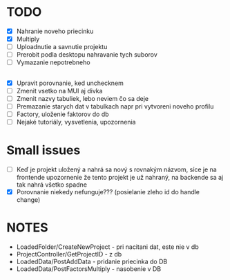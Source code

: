 # TODO

- [x] Nahranie noveho priecinku
- [x] Multiply
- [ ] Uploadnutie a savnutie projektu
- [ ] Prerobit podla desktopu nahravanie tych suborov
- [ ] Vymazanie nepotrebneho

##

- [x] Upravit porovnanie, ked unchecknem
- [ ] Zmenit vsetko na MUI aj divka
- [ ] Zmenit nazvy tabuliek, lebo neviem čo sa deje
- [ ] Premazanie starych dat v tabulkach napr pri vytvoreni noveho profilu
- [ ] Factory, uloženie faktorov do db
- [ ] Nejaké tutoriály, vysvetlenia, upozornenia

# Small issues

- [ ] Keď je projekt uložený a nahrá sa nový s rovnakým názvom, síce je na frontende upozornenie že tento projekt je už nahraný, na backende sa aj tak nahrá všetko spadne
- [x] Porovnanie niekedy nefunguje??? (posielanie zleho id do handle change)

# NOTES

- LoadedFolder/CreateNewProject - pri nacitani dat, este nie v db
- ProjectController/GetProjectID - z db
- LoadedData/PostAddData - pridanie priecinka do DB
- LoadedData/PostFactorsMultiply - nasobenie v DB
